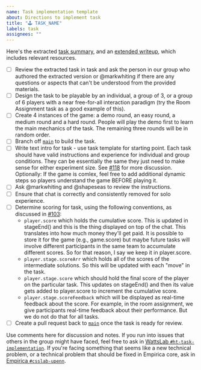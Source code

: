 ```yaml
---
name: Task implementation template
about: Directions to implement task
title: "🕹️ TASK_NAME"
labels: task
assignees: ""
---
```


Here's the extracted [task summary](https://github.com/Watts-Lab/task-mapping/tree/master/tasks/summaries), and an [extended writeup](https://github.com/Watts-Lab/task-mapping/tree/master/tasks/original-task-writeups), which includes relevant resources.

- [ ] Review the extracted task in task and ask the person in our group who authored the extracted version or @markwhiting if there are any questions or aspects that can't be understood from the provided materials.
- [ ] Design the task to be playable by an individual, a group of 3, or a group of 6 players with a near free-for-all interaction paradigm (try the Room Assignment task as a good example of this).
- [ ] Create 4 instances of the game: a demo round, an easy round, a medium round and a hard round. People will play the demo first to learn the main mechanics of the task. The remaining three rounds will be in random order.
- [ ] Branch off [`main`](https://github.com/Watts-Lab/multi-task-empirica/tree/main) to build the task.
- [ ] Write text intro for task - use task template for starting point. Each task should have valid instructions and experience for individual and group conditions. They can be essentially the same they just need to make sense for either experiment size. See [#118](https://github.com/Watts-Lab/multi-task-empirica/issues/118) for more discussion. Optionally: If the game is comlex, feel free to add additional dynamic steps so players understand the game BEFORE playing it.
- [ ] Ask @markwhiting and @shapeseas to review the instructions.
- [ ] Ensure that chat is correctly and consistently removed for solo experience.
- [ ] Determine scoring for task, using the following conventions, as discussed in [#103](https://github.com/Watts-Lab/multi-task-empirica/issues/103):
    - `player.score` which holds the cumulative score. This is updated in stageEnd() and this is the thing displayed on top of the chat. This translates into how much money they'll get paid. It is possible to store it for the game (e.g., game.score) but maybe future tasks will involve different participants in the same team to accumulate different scores. So for that reason, I say we keep it in player.score.
    - `player.stage.scoreArr` which holds all of the scores of the intermediate solutions. So this will be updated with each "move" in the task.
    - `player.stage.score` which should hold the final score of the player on the particular task. This updates on stageEnd() and then its value gets added to player.score to increment the cumulative score.
    - `player.stage.scoreFeedback` which will be displayed as real-time feedback about the score. For example, in the room assignment, we give participants real-time feedback about their performance. But we do not do that for all tasks.
- [ ] Create a pull request back to [`main`](https://github.com/Watts-Lab/multi-task-empirica/tree/main) once the task is ready for review.

Use comments here for discussion and notes. If you run into issues that others in the group might have faced, feel free to ask in [WattsLab `#ht-task-implementation`](https://wattslab-workspace.slack.com/archives/C02HXD0MQL8). If you're facing something that seems like a new technical problem, or a technical problem that should be fixed in Empirica core, ask in [Empirica `#csslab-upenn`](https://empirica-ly.slack.com/archives/C02LQKZV6KT).
